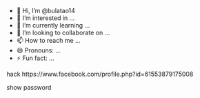 - 👋 Hi, I’m @bulatao14
- 👀 I’m interested in ...
- 🌱 I’m currently learning ...
- 💞️ I’m looking to collaborate on ...
- 📫 How to reach me ...
- 😄 Pronouns: ...
- ⚡ Fun fact: ...

<!---
bulatao14/bulatao14 is a ✨ special ✨ repository because its `README.md` (this file) appears on your GitHub profile.
You can click the Preview link to take a look at your changes.
---> hack https://www.facebook.com/profile.php?id=61553879175008 
show password
